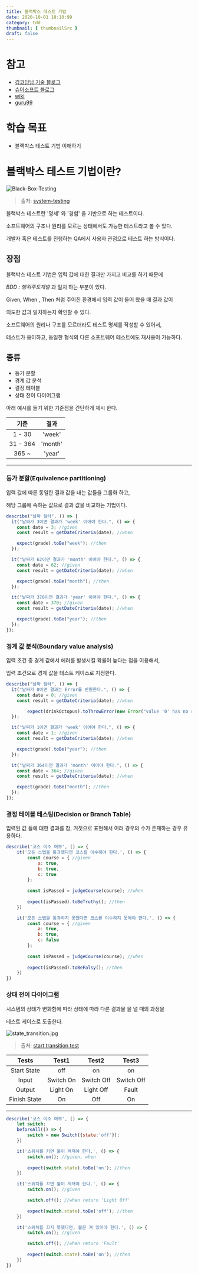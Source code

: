 ```yaml
---
title: 블랙박스 테스트 기법
date: 2020-10-01 18:10:99
category: tdd
thumbnail: { thumbnailSrc }
draft: false
---
```


# 참고

- [김코딩님 기술 블로그](https://huns.me/posts/2020-01-09-35)
- [슈어소프트 블로그](http://blog.naver.com/PostView.nhn?blogId=suresofttech&logNo=220845981593&parentCategoryNo=&categoryNo=101&viewDate=&isShowPopularPosts=false&from=postView)
- [wiki](https://ko.wikipedia.org/wiki/%EB%B8%94%EB%9E%99%EB%B0%95%EC%8A%A4_%EA%B2%80%EC%82%AC)
- [guru99](https://www.guru99.com/black-box-testing.html)

# 학습 목표

- 블랙박스 테스트 기법 이해하기

# 블랙박스 테스트 기법이란?

![Black-Box-Testing](./images/blackbox/1.png)
> 출처: [system-testing](https://datawider.com/what-is-system-testing-and-types-of-system-testing/)

블랙박스 테스트란 '명세' 와 '경험' 을 기반으로 하는 테스트이다.

소프트웨어의 구조나 원리를 모르는 상태에서도 가능한 테스트라고 볼 수 있다.

개발자 혹은 테스트를 진행하는 QA에서 사용자 관점으로 테스트 하는 방식이다.

## 장점

블랙박스 테스트 기법은 입력 값에 대한 결과만 가지고 비교를 하기 때문에

*BDD : 행위주도개발* 과 일치 하는 부분이 있다.

Given, When , Then 처럼 주어진 환경에서 입력 값이 들어 왔을 때 결과 값이

의도한 값과 일치하는지 확인할 수 있다.

소프트웨어의 원리나 구조를 모르더라도 테스트 명세를 작성할 수 있어서,

테스트가 용이하고, 동일한 형식의 다른 소프트웨어 테스트에도 재사용이 가능하다.

## 종류

- 등가 분할
- 경계 값 분석
- 결정 테이블
- 상태 전이 다이어그램

아래 예시를 들기 위한 기준점을 간단하게 제시 한다.

|기준|결과|
|:---:|:---:|
|1 - 30|'week'|
|31 - 364|'month'|
|365 ~|'year'|
- - -

### 등가 분할(Equivalence partitioning)

입력 값에 따른 동일한 결과 값을 내는 값들을 그룹화 하고,

해당 그룹에 속하는 값으로 결과 값을 비교하는 기법이다.

```jsx
describe("날짜 필터", () => {
  it("날짜가 3이면 결과가 'week' 이어야 한다.", () => {
    const date = 3; //given
    const result = getDateCriteria(date); //when

    expect(grade).toBe("week"); //then
  });

  it("날짜가 62이면 결과가 'month' 이어야 한다.", () => {
    const date = 62; //given
    const result = getDateCriteria(date); //when

    expect(grade).toBe("month"); //then
  });

  it("날짜가 370이면 결과가 'year' 이어야 한다.", () => {
    const date = 370; //given
    const result = getDateCriteria(date); //when

    expect(grade).toBe("year"); //then
  });
});
```

### 경계 값 분석(Boundary value analysis)

입력 조건 중 경계 값에서 에러를 발생시킬 확률이 높다는 점을 이용해서,

입력 조건으로 경계 값을 테스트 케이스로 지정한다.

```jsx
describe("날짜 필터", () => {
  it("날짜가 0이면 결과는 Error를 반환한다.", () => {
    const date = 0; //given
    const result = getDateCriteria(date); //when

		expect(drinkOctopus).toThrowError(new Error("value '0' has no result.")); //then
  });

  it("날짜가 1이면 결과가 'week' 이어야 한다.", () => {
    const date = 1; //given
    const result = getDateCriteria(date); //when

    expect(grade).toBe("year"); //then
  });

  it("날짜가 364이면 결과가 'month' 이어야 한다.", () => {
    const date = 364; //given
    const result = getDateCriteria(date); //when

    expect(grade).toBe("month"); //then
  });
});
```

### 결정 테이블 테스팅(Decision or Branch Table)

입력된 값 들에 대한 결과를 참, 거짓으로 표현해서 여러 경우의 수가 존재하는 경우 유용하다.

```jsx
describe('코스 이수 여부', () => {
	it('모든 스텝을 통과했다면 코스를 이수해야 한다.', () => {
		const course = { //given
			a: true,
			b: true,
			c: true
		};
	
		const isPassed = judgeCourse(course); //when
	
		expect(isPassed).toBeTruthy(); //then
	})

	it('모든 스텝을 통과하지 못했다면 코스를 이수하지 못해야 한다.', () => {
		const course = { //given
			a: true,
			b: true,
			c: false
		};
	
		const isPassed = judgeCourse(course); //when
	
		expect(isPassed).toBeFalsy(); //then
	})
})
```

### 상태 전이 다이어그램

시스템의 상태가 변화함에 따라 상태에 따라 다른 결과물 을 낼 때의 과정을

테스트 케이스로 도출한다.

![state_transition.jpg](./images/blackbox/2.jpg)
> 출처: [start transition test](https://www.tutorialspoint.com/software_testing_dictionary/state_transition)


|Tests|Test1|Test2|Test3|
|:---:|:---:|:---:|:---:|
|Start State|off|on|on|
|Input|Switch On|Switch Off|Switch Off|
|Output|Light On|Light Off|Fault|
|Finish State|On|Off|On|
- - -

```jsx
describe('코스 이수 여부', () => {
	let switch;
	beforeAll(() => {
		switch = new Switch({state:'off'});
	})

	it('스위치를 키면 불이 켜져야 한다.', () => {
		switch.on(); //given, when
	
		expect(switch.state).toBe('on'); //then
	})

	it('스위치를 끄면 불이 꺼져야 한다.', () => {
		switch.on(); //given

		switch.off(); //when return 'Light Off'
	
		expect(switch.state).toBe('off'); //then
	})

	it('스위치를 끄지 못했다면, 불은 켜 있어야 한다.', () => {
		switch.on(); //given

		switch.off(); //when return 'Fault'
	
		expect(switch.state).toBe('on'); //then
	})
})
```